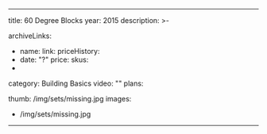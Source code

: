 
---
title: 60 Degree Blocks
year: 2015
description: >-
  
archiveLinks:
  - name: 
    link: 
priceHistory:
  - date: "?"
    price: 
skus:
  - 
category: Building Basics
video: ""
plans:

thumb: /img/sets/missing.jpg
images:
  -  /img/sets/missing.jpg
---
